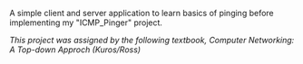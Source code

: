 A simple client and server application to learn basics of pinging before implementing my "ICMP_Pinger" project.


*This project was assigned by the following textbook, Computer Networking: A Top-down Approch (Kuros/Ross)*
